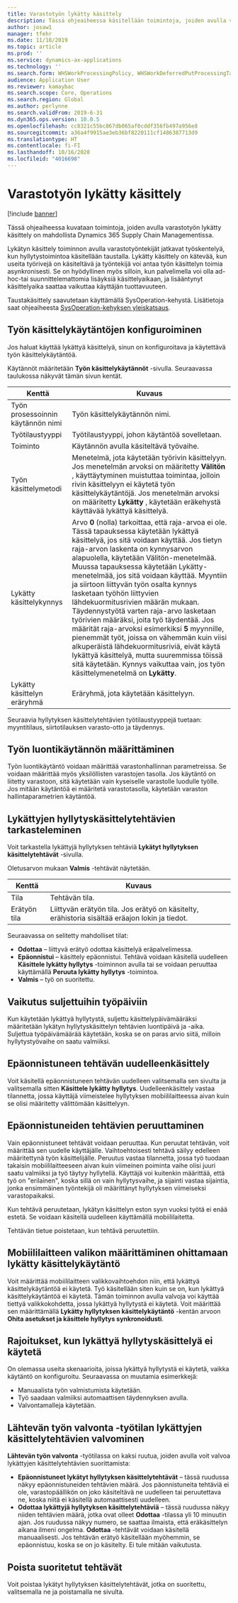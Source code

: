 ```yaml
---
title: Varastotyön lykätty käsittely
description: Tässä ohjeaiheessa käsitellään toimintoja, joiden avulla varastotyön lykätty käsittely on mahdollista Dynamics 365 Supply Chain Managementissa.
author: josaw1
manager: tfehr
ms.date: 11/18/2019
ms.topic: article
ms.prod: ''
ms.service: dynamics-ax-applications
ms.technology: ''
ms.search.form: WHSWorkProcessingPolicy, WHSWorkDeferredPutProcessingTask
audience: Application User
ms.reviewer: kamaybac
ms.search.scope: Core, Operations
ms.search.region: Global
ms.author: perlynne
ms.search.validFrom: 2019-6-31
ms.dyn365.ops.version: 10.0.5
ms.openlocfilehash: cc8321c55bc867db065af0cddf356fb497a956e8
ms.sourcegitcommit: a36a4f9915ae3eb36bf8220111cf1486387713d9
ms.translationtype: HT
ms.contentlocale: fi-FI
ms.lasthandoff: 10/16/2020
ms.locfileid: "4016698"
---
```

# <a name="deferred-processing-of-warehouse-work"></a>Varastotyön lykätty käsittely

[!include [banner](../includes/banner.md)]

Tässä ohjeaiheessa kuvataan toimintoja, joiden avulla varastotyön lykätty käsittely on mahdollista Dynamics 365 Supply Chain Managementissa.

Lykätyn käsittely toiminnon avulla varastotyöntekijät jatkavat työskentelyä, kun hyllytystoimintoa käsitellään taustalla. Lykätty käsittely on kätevää, kun useita työrivejä on käsiteltävä ja työntekijä voi antaa työn käsittelyn toimia asynkronisesti. Se on hyödyllinen myös silloin, kun palvelimella voi olla ad-hoc-tai suunnittelemattomia lisäyksiä käsittelyaikaan, ja lisääntynyt käsittelyaika saattaa vaikuttaa käyttäjän tuottavuuteen.

Taustakäsittely saavutetaan käyttämällä SysOperation-kehystä. Lisätietoja saat ohjeaiheesta [SysOperation-kehyksen yleiskatsaus](https://docs.microsoft.com/dynamicsax-2012/developer/sysoperation-framework-overview).

## <a name="configuring-the-work-processing-policies"></a>Työn käsittelykäytäntöjen konfiguroiminen

Jos haluat käyttää lykättyä käsittelyä, sinun on konfiguroitava ja käytettävä työn käsittelykäytäntöä.

Käytännöt määritetään **Työn käsittelykäytännöt** -sivulla. Seuraavassa taulukossa näkyvät tämän sivun kentät.

| Kenttä                           | Kuvaus |
|---------------------------------|-------------|
| Työn prosessoinnin käytännön nimi     | Työn käsittelykäytännön nimi. |
| Työtilaustyyppi                 | Työtilaustyyppi, johon käytäntöä sovelletaan. |
| Toiminto                       | Käytännön avulla käsiteltävä työvaihe. |
| Työn käsittelymetodi          | Menetelmä, jota käytetään työrivin käsittelyyn. Jos menetelmän arvoksi on määritetty **Välitön** , käyttäytyminen muistuttaa toimintaa, jolloin rivin käsittelyyn ei käytetä työn käsittelykäytäntöjä. Jos menetelmän arvoksi on määritetty **Lykätty** , käytetään eräkehystä käyttävää lykättyä käsittelyä. |
| Lykätty käsittelykynnys   | Arvo **0** (nolla) tarkoittaa, että raja-arvoa ei ole. Tässä tapauksessa käytetään lykättyä käsittelyä, jos sitä voidaan käyttää. Jos tietyn raja-arvon laskenta on kynnysarvon alapuolella, käytetään Välitön-menetelmää. Muussa tapauksessa käytetään Lykätty-menetelmää, jos sitä voidaan käyttää. Myyntiin ja siirtoon liittyvän työn osalta kynnys lasketaan työhön liittyvien lähdekuormitusrivien määrän mukaan. Täydennystyötä varten raja-arvo lasketaan työrivien määräksi, joita työ täydentää. Jos määrität raja-arvoksi esimerkiksi **5** myynnille, pienemmät työt, joissa on vähemmän kuin viisi alkuperäistä lähdekuormitusriviä, eivät käytä lykättyä käsittelyä, mutta suuremmissa töissä sitä käytetään. Kynnys vaikuttaa vain, jos työn käsittelymenetelmä on **Lykätty**. |
| Lykätty käsittelyn eräryhmä |Eräryhmä, jota käytetään käsittelyyn. |

Seuraavia hyllytyksen käsittelytehtävien työtilaustyyppejä tuetaan: myyntitilaus, siirtotilauksen varasto-otto ja täydennys.

## <a name="assigning-the-work-creation-policy"></a>Työn luontikäytännön määrittäminen

Työn luontikäytäntö voidaan määrittää varastonhallinnan parametreissa. Se voidaan määrittää myös yksilöllisten varastojen tasolla. Jos käytäntö on liitetty varastoon, sitä käytetään vain kyseiselle varastolle luodulle työlle. Jos mitään käytäntöä ei määritetä varastotasolla, käytetään varaston hallintaparametrien käytäntöä.

## <a name="viewing-the-deferred-put-processing-tasks"></a>Lykättyjen hyllytyskäsittelytehtävien tarkasteleminen

Voit tarkastella lykättyjä hyllytyksen tehtäviä **Lykätyt hyllytyksen käsittelytehtävät** -sivulla.

Oletusarvon mukaan **Valmis** -tehtävät näytetään.

| Kenttä            | Kuvaus |
|------------------|-------------|
| Tila           | Tehtävän tila. |
| Erätyön tila | Liittyvän erätyön tila. Jos erätyö on käsitelty, erähistoria sisältää eräajon lokin ja tiedot. |

Seuraavassa on selitetty mahdolliset tilat:

- **Odottaa** – liittyvä erätyö odottaa käsittelyä eräpalvelimessa.
- **Epäonnistui** – käsittely epäonnistui. Tehtävä voidaan käsitellä uudelleen **Käsittele lykätty hyllytys** -toiminnon avulla tai se voidaan peruuttaa käyttämällä **Peruuta lykätty hyllytys** -toimintoa.
- **Valmis** – työ on suoritettu.

## <a name="impact-on-closed-work-dates"></a>Vaikutus suljettuihin työpäiviin

Kun käytetään lykättyä hyllytystä, suljettu käsittelypäivämääräksi määritetään lykätyn hyllytyskäsittelyn tehtävien luontipäivä ja -aika. Suljettua työpäivämäärää käytetään, koska se on paras arvio siitä, milloin hyllytystyövaihe on saatu valmiiksi.

## <a name="reprocessing-a-failed-task"></a>Epäonnistuneen tehtävän uudelleenkäsittely

Voit käsitellä epäonnistuneen tehtävän uudelleen valitsemalla sen sivulta ja valitsemalla sitten **Käsittele lykätty hyllytys**. Uudelleenkäsittely vastaa tilannetta, jossa käyttäjä viimeistelee hyllytyksen mobiililaitteessa aivan kuin se olisi määritetty välittömään käsittelyyn.

## <a name="canceling-failed-tasks"></a>Epäonnistuneiden tehtävien peruuttaminen

Vain epäonnistuneet tehtävät voidaan peruuttaa. Kun peruutat tehtävän, voit määrittää sen uudelle käyttäjälle. Vaihtoehtoisesti tehtävä säilyy edelleen määritettynä työn käsittelijälle. Peruutus vastaa tilannetta, jossa työ tuodaan takaisin mobiililaitteeseen aivan kuin viimeinen poiminta vaihe olisi juuri saatu valmiiksi ja työ täytyy hyllytellä. Käyttäjä voi kuitenkin määrittää, että työ on "erilainen", koska sillä on vain hyllytysvaihe, ja sijainti vastaa sijaintia, jonka ensimmäinen työntekijä oli määrittänyt hyllytyksen viimeiseksi varastopaikaksi.

Kun tehtävä peruutetaan, lykätyn käsittelyn eston syyn vuoksi työtä ei enää estetä. Se voidaan käsitellä uudelleen käyttämällä mobiililaitetta.

Tehtävän tietue poistetaan, kun tehtävä peruutettiin.

## <a name="configuring-the-mobile-device-menu-to-skip-the-deferred-processing-policy"></a>Mobiililaitteen valikon määrittäminen ohittamaan lykätty käsittelykäytäntö

Voit määrittää mobiililaitteen valikkovaihtoehdon niin, että lykättyä käsittelykäytäntöä ei käytetä. Työ käsitellään siten kuin se on, kun lykättyä käsittelykäytäntöä ei käytetä. Tämän toiminnon avulla valvoja voi käyttää tiettyä valikkokohdetta, jossa lykättyä hyllytystä ei käytetä. Voit määrittää sen määrittämällä **Lykätty hyllytyksen käsittelykäytäntö** -kentän arvoon **Ohita asetukset ja käsittele hyllytys synkronoidusti**. 

## <a name="restrictions-when-the-deferred-put-processing-isnt-applied"></a>Rajoitukset, kun lykättyä hyllytyskäsittelyä ei käytetä

On olemassa useita skenaarioita, joissa lykättyä hyllytystä ei käytetä, vaikka käytäntö on konfiguroitu. Seuraavassa on muutamia esimerkkejä:

- Manuaalista työn valmistumista käytetään.
- Työ saadaan valmiiksi automaattisen täydennyksen avulla.
- Valvontamalleja käytetään.


## <a name="monitoring-the-deferred-processing-tasks-from-the-outbound-work-monitoring-workspace"></a>Lähtevän työn valvonta -työtilan lykättyjen käsittelytehtävien valvominen

**Lähtevän työn valvonta** -työtilassa on kaksi ruutua, joiden avulla voit valvoa lykättyjen käsittelytehtävien suorittamista:

- **Epäonnistuneet lykätyt hyllytyksen käsittelytehtävät** – tässä ruudussa näkyy epäonnistuneiden tehtävien määrä. Jos päonnistuneita tehtäviä ei ole, varastopäällikön on joko käsiteltävä ne uudelleen tai peruutettava ne, koska niitä ei käsitellä automaattisesti uudelleen.
- **Odottaa lykättyjä hyllytyksen käsittelytehtäviä** – tässä ruudussa näkyy niiden tehtävien määrä, jotka ovat olleet **Odottaa** -tilassa yli 10 minuutin ajan. Jos ruudussa näkyy numero, se saattaa ilmaista, että eräkäsittelyn aikana ilmeni ongelma. **Odottaa** -tehtävät voidaan käsitellä manuaalisesti. Jos tehtävän erätyö käsitellään myöhemmin, se epäonnistuu, koska se on jo käsitelty. Ei tule mitään vaikutusta.

## <a name="deleting-completed-tasks"></a>Poista suoritetut tehtävät

Voit poistaa lykätyt hyllytyksen käsittelytehtävät, jotka on suoritettu, valitsemalla ne ja poistamalla ne sivulta.
